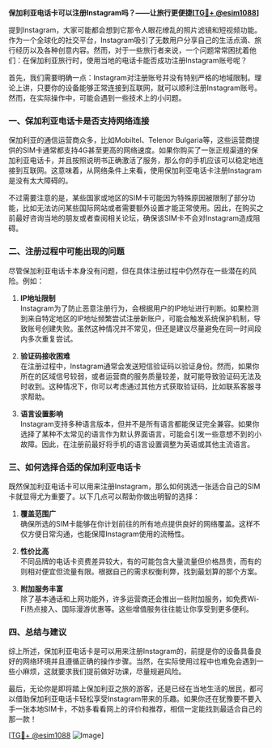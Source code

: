 **保加利亚电话卡可以注册Instagram吗？——让旅行更便捷[[TG💪+ @esim1088](https://t.me/s/esim1088)]**

提到Instagram，大家可能都会想到它那令人眼花缭乱的照片滤镜和短视频功能。作为一个全球化的社交平台，Instagram吸引了无数用户分享自己的生活点滴、旅行经历以及各种创意内容。然而，对于一些旅行者来说，一个问题常常困扰着他们：在保加利亚旅行时，使用当地的电话卡能否成功注册Instagram账号呢？

首先，我们需要明确一点：Instagram对注册账号并没有特别严格的地域限制。理论上讲，只要你的设备能够正常连接到互联网，就可以顺利注册Instagram账号。然而，在实际操作中，可能会遇到一些技术上的小问题。

### 一、保加利亚电话卡是否支持网络连接

保加利亚的通信运营商众多，比如Mobiltel、Telenor Bulgaria等，这些运营商提供的SIM卡通常都支持4G甚至更高的网络速度。如果你购买了一张正规渠道的保加利亚电话卡，并且按照说明书正确激活了服务，那么你的手机应该可以稳定地连接到互联网。这意味着，从网络条件上来看，使用保加利亚电话卡注册Instagram是没有太大障碍的。

不过需要注意的是，某些国家或地区的SIM卡可能因为特殊原因被限制了部分功能，比如无法访问某些国际网站或者需要额外设置才能正常使用。因此，在购买之前最好咨询当地的朋友或者查阅相关论坛，确保该SIM卡不会对Instagram造成阻碍。

### 二、注册过程中可能出现的问题

尽管保加利亚电话卡本身没有问题，但在具体注册过程中仍然存在一些潜在的风险。例如：

1. **IP地址限制**  
   Instagram为了防止恶意注册行为，会根据用户的IP地址进行判断。如果检测到来自特定地区的IP地址频繁尝试注册新账户，可能会触发系统保护机制，导致账号创建失败。虽然这种情况并不常见，但还是建议尽量避免在同一时间段内多次重复尝试。

2. **验证码接收困难**  
   在注册过程中，Instagram通常会发送短信验证码以验证身份。然而，如果你所在的区域信号较弱，或者运营商的服务质量较差，就可能导致验证码无法及时收到。这种情况下，你可以考虑通过其他方式获取验证码，比如联系客服寻求帮助。

3. **语言设置影响**  
   Instagram支持多种语言版本，但并不是所有语言都能保证完全兼容。如果你选择了某种不太常见的语言作为默认界面语言，可能会引发一些意想不到的小故障。因此，在注册前最好将手机的语言设置调整为英语或其他主流语言。

### 三、如何选择合适的保加利亚电话卡

既然保加利亚电话卡可以用来注册Instagram，那么如何挑选一张适合自己的SIM卡就显得尤为重要了。以下几点可以帮助你做出明智的选择：

1. **覆盖范围广**  
   确保所选的SIM卡能够在你计划前往的所有地点提供良好的网络覆盖。这样不仅方便日常沟通，也能保障Instagram使用的流畅性。

2. **性价比高**  
   不同品牌的电话卡资费差异较大，有的可能包含大量流量但价格昂贵，而有的则相对便宜但流量有限。根据自己的需求权衡利弊，找到最划算的那个方案。

3. **附加服务丰富**  
   除了基本通话和上网功能外，许多运营商还会推出一些附加服务，如免费Wi-Fi热点接入、国际漫游优惠等。这些增值服务往往能让你享受到更多便利。

### 四、总结与建议

综上所述，保加利亚电话卡是可以用来注册Instagram的，前提是你的设备具备良好的网络环境并且遵循正确的操作步骤。当然，在实际使用过程中也难免会遇到一些小麻烦，这就要求我们提前做好功课，尽量规避风险。

最后，无论你是即将踏上保加利亚之旅的游客，还是已经在当地生活的居民，都可以借助保加利亚电话卡轻松享受Instagram带来的乐趣。如果你还在犹豫要不要入手一张本地SIM卡，不妨多看看网上的评价和推荐，相信一定能找到最适合自己的那一款！

[[TG💪+ @esim1088](https://t.me/s/esim1088) ![Image](https://i.postimg.cc/4NQfJmqS/Snipaste-2025-05-13-00-14-12.png)]